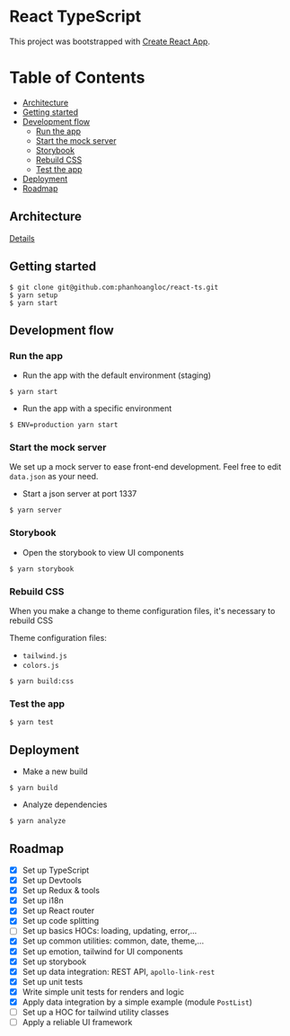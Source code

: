 # React TypeScript

This project was bootstrapped with [Create React App](https://github.com/facebookincubator/create-react-app).

Table of Contents
=================

* [Architecture](#architecture)
* [Getting started](#getting-started)
* [Development flow](#development-flow)
   * [Run the app](#run-the-app)
   * [Start the mock server](#start-the-mock-server)
   * [Storybook](#storybook)
   * [Rebuild CSS](#rebuild-css)
   * [Test the app](#test-the-app)
* [Deployment](#deployment)
* [Roadmap](#roadmap)

## Architecture

[Details](https://github.com/phanhoangloc/react-achitecture)

## Getting started

```shell
$ git clone git@github.com:phanhoangloc/react-ts.git
$ yarn setup
$ yarn start
```

## Development flow

### Run the app

* Run the app with the default environment (staging)

```shell
$ yarn start
```

* Run the app with a specific environment

```shell
$ ENV=production yarn start
```

### Start the mock server

We set up a mock server to ease front-end development. Feel free to edit `data.json` as your need.

* Start a json server at port 1337

```shell
$ yarn server
```

### Storybook

* Open the storybook to view UI components

```shell
$ yarn storybook
```

### Rebuild CSS

When you make a change to theme configuration files, it's necessary to rebuild CSS

Theme configuration files:
- `tailwind.js`
- `colors.js`

```shell
$ yarn build:css
```

### Test the app

```shell
$ yarn test
```

## Deployment

* Make a new build

```shell
$ yarn build
```

* Analyze dependencies

```shell
$ yarn analyze
```

## Roadmap

- [x] Set up TypeScript
- [x] Set up Devtools
- [x] Set up Redux & tools
- [x] Set up i18n
- [x] Set up React router
- [x] Set up code splitting
- [ ] Set up basics HOCs: loading, updating, error,...
- [x] Set up common utilities: common, date, theme,...
- [x] Set up emotion, tailwind for UI components
- [x] Set up storybook
- [x] Set up data integration: REST API, `apollo-link-rest`
- [x] Set up unit tests
- [x] Write simple unit tests for renders and logic
- [x] Apply data integration by a simple example (module `PostList`)
- [ ] Set up a HOC for tailwind utility classes
- [ ] Apply a reliable UI framework
